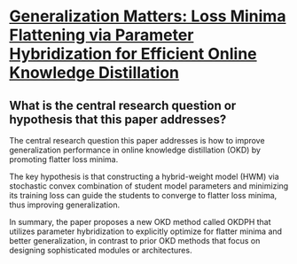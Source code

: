 # [Generalization Matters: Loss Minima Flattening via Parameter   Hybridization for Efficient Online Knowledge Distillation](https://arxiv.org/abs/2303.14666)

## What is the central research question or hypothesis that this paper addresses?

 The central research question this paper addresses is how to improve generalization performance in online knowledge distillation (OKD) by promoting flatter loss minima. 

The key hypothesis is that constructing a hybrid-weight model (HWM) via stochastic convex combination of student model parameters and minimizing its training loss can guide the students to converge to flatter loss minima, thus improving generalization.

In summary, the paper proposes a new OKD method called OKDPH that utilizes parameter hybridization to explicitly optimize for flatter minima and better generalization, in contrast to prior OKD methods that focus on designing sophisticated modules or architectures.
